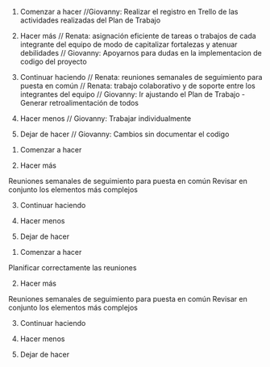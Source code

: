 <!-- Breve retrospectiva del PRIMER sprint - Exposición en modelo estrella -->

1) Comenzar a hacer
//Giovanny: Realizar el registro en Trello de las actividades realizadas del Plan de Trabajo

2) Hacer más
// Renata: asignación eficiente de tareas o trabajos de cada integrante del equipo de modo de capitalizar fortalezas y atenuar debilidades
// Giovanny: Apoyarnos para dudas en la implementacion de codigo del proyecto

3) Continuar haciendo
// Renata: reuniones semanales de seguimiento para puesta en común
// Renata: trabajo colaborativo y de soporte entre los integrantes del equipo
// Giovanny: Ir ajustando el Plan de Trabajo - Generar retroalimentación de todos

4) Hacer menos
// Giovanny: Trabajar individualmente

5) Dejar de hacer
// Giovanny: Cambios sin documentar el codigo

<!-- Breve retrospectiva del SEGUNDO sprint - Exposición en modelo estrella -->

1) Comenzar a hacer

2) Hacer más

Reuniones semanales de seguimiento para puesta en común
Revisar en conjunto los elementos más complejos


3) Continuar haciendo

4) Hacer menos

5) Dejar de hacer


<!-- Breve retrospectiva del TERCER sprint - Exposición en modelo estrella -->

1) Comenzar a hacer

Planificar correctamente las reuniones

2) Hacer más

Reuniones semanales de seguimiento para puesta en común
Revisar en conjunto los elementos más complejos

3) Continuar haciendo

4) Hacer menos

5) Dejar de hacer